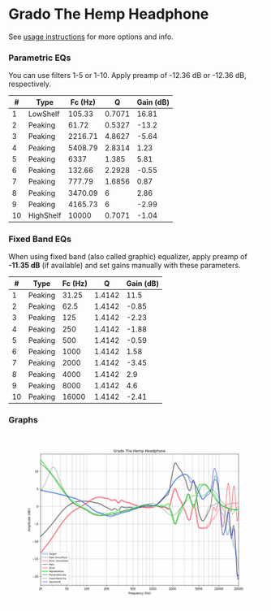 # Grado The Hemp Headphone
See [usage instructions](https://github.com/jaakkopasanen/AutoEq#usage) for more options and info.

### Parametric EQs
You can use filters 1-5 or 1-10. Apply preamp of -12.36 dB or -12.36 dB, respectively.

|   # | Type      |   Fc (Hz) |      Q |   Gain (dB) |
|-----|-----------|-----------|--------|-------------|
|   1 | LowShelf  |    105.33 | 0.7071 |       16.81 |
|   2 | Peaking   |     61.72 | 0.5327 |      -13.2  |
|   3 | Peaking   |   2216.71 | 4.8627 |       -5.64 |
|   4 | Peaking   |   5408.79 | 2.8314 |        1.23 |
|   5 | Peaking   |   6337    | 1.385  |        5.81 |
|   6 | Peaking   |    132.66 | 2.2928 |       -0.55 |
|   7 | Peaking   |    777.79 | 1.6856 |        0.87 |
|   8 | Peaking   |   3470.09 | 6      |        2.86 |
|   9 | Peaking   |   4165.73 | 6      |       -2.99 |
|  10 | HighShelf |  10000    | 0.7071 |       -1.04 |

### Fixed Band EQs
When using fixed band (also called graphic) equalizer, apply preamp of **-11.35 dB** (if available) and set gains manually with these parameters.

|   # | Type    |   Fc (Hz) |      Q |   Gain (dB) |
|-----|---------|-----------|--------|-------------|
|   1 | Peaking |     31.25 | 1.4142 |       11.5  |
|   2 | Peaking |     62.5  | 1.4142 |       -0.85 |
|   3 | Peaking |    125    | 1.4142 |       -2.23 |
|   4 | Peaking |    250    | 1.4142 |       -1.88 |
|   5 | Peaking |    500    | 1.4142 |       -0.59 |
|   6 | Peaking |   1000    | 1.4142 |        1.58 |
|   7 | Peaking |   2000    | 1.4142 |       -3.45 |
|   8 | Peaking |   4000    | 1.4142 |        2.9  |
|   9 | Peaking |   8000    | 1.4142 |        4.6  |
|  10 | Peaking |  16000    | 1.4142 |       -2.41 |

### Graphs
![](./Grado%20The%20Hemp%20Headphone.png)

